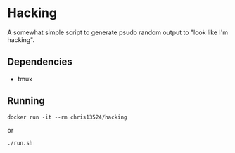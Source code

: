 # Hacking

A somewhat simple script to generate psudo random output to "look like I'm hacking".

## Dependencies

 * tmux

## Running

`docker run -it --rm chris13524/hacking`

or

`./run.sh`
